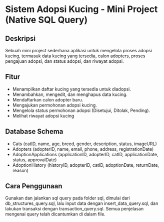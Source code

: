 # Sistem Adopsi Kucing - Mini Project (Native SQL Query)

## Deskripsi

Sebuah mini project sederhana aplikasi untuk mengelola proses adopsi kucing, termasuk data kucing yang tersedia, calon adopters, proses pengajuan adopsi, dan status adopsi, dan riwayat adopsi.

## Fitur

- Menampilkan daftar kucing yang tersedia untuk diadopsi.
- Menambahkan, mengedit, dan menghapus data kucing.
- Mendaftarkan calon adopter baru.
- Mengajukan permohonan adopsi kucing.
- Mengelola status permohonan adopsi (Disetujui, Ditolak, Pending).
- Melihat riwayat adopsi kucing

## Database Schema

- Cats (catID, name, age, breed, gender, description, status, imageURL)
- Adopters (adopterID, name, email, phone, address, registrationDate)
- AdoptionApplications (applicationID, adopterID, catID, applicationDate, status, approvalDate)
- AdoptionHistory (historyID, adopterID, catID, adoptionDate, returnDate, reason)

## Cara Penggunaan

Gunakan dan jalankan sql query pada folder sql, dimulai dari db_structures_query.sql, lalu input data dengan insert_data_query.sql, dan lakukan transaksi dengan transaction_query.sql. Semua penjelasan mengenai query telah dicantumkan di dalam file.
